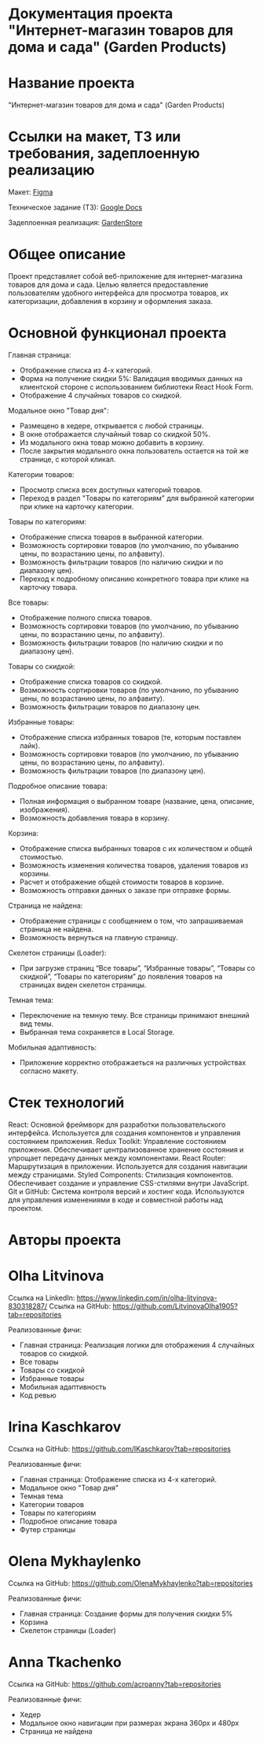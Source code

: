 # Документация проекта "Интернет-магазин товаров для дома и сада" (Garden Products)

# Название проекта

"Интернет-магазин товаров для дома и сада" (Garden Products)

# Ссылки на макет, ТЗ или требования, задеплоенную реализацию

Макет: [Figma](https://www.figma.com/file/SDNWLzCWkh9ZXdCpWEaByv/project-frontend?type=design&node-id=280-1136&mode=design&t=NJTGdloftvn8I6Vz-0)

Техническое задание (ТЗ): [Google Docs](https://docs.google.com/document/d/1j4GO3_P2-h80rrrUuVHan2i8saFXPJlk/edit)

Задеплоенная реализация: [GardenStore](https://project-garden.onrender.com)

# Общее описание

Проект представляет собой веб-приложение для интернет-магазина товаров для дома и сада. Целью является предоставление пользователям удобного интерфейса для просмотра товаров, их категоризации, добавления в корзину и оформления заказа.

# Основной функционал проекта

Главная страница:
 - Отображение списка из 4-х категорий.
 - Форма на получение скидки 5%: Валидация вводимых данных на клиентской стороне с использованием библиотеки React Hook Form.
 - Отображение 4 случайных товаров со скидкой.

Модальное окно "Товар дня":
 - Размещено в хедере, открывается с любой страницы.
 - В окне отображается случайный товар со скидкой 50%.
 - Из модального окна товар можно добавить в корзину.
 - После закрытия модального окна пользователь остается на той же странице, с которой кликал.

Категории товаров:
 - Просмотр списка всех доступных категорий товаров.
 - Переход в раздел "Товары по категориям" для выбранной категории при клике на карточку категории.

Товары по категориям:
 - Отображение списка товаров в выбранной категории.
 - Возможность сортировки товаров (по умолчанию, по убыванию цены, по возрастанию цены, по алфавиту).
 - Возможность фильтрации товаров (по наличию скидки и по диапазону цен).
 - Переход к подробному описанию конкретного товара при клике на карточку товара.
 
Все товары:
 - Отображение полного списка товаров.
 - Возможность сортировки товаров (по умолчанию, по убыванию цены, по возрастанию цены, по алфавиту).
 - Возможность фильтрации товаров (по наличию скидки и по диапазону цен).

Товары со скидкой:
 - Отображение списка товаров со скидкой.
 - Возможность сортировки товаров (по умолчанию, по убыванию цены, по возрастанию цены, по алфавиту).
 - Возможность фильтрации товаров по диапазону цен.

Избранные товары:
 - Отображение списка избранных товаров (те, которым поставлен лайк).
 - Возможность сортировки товаров (по умолчанию, по убыванию цены, по возрастанию цены, по алфавиту).
 - Возможность фильтрации товаров (по диапазону цен).

Подробное описание товара:
 - Полная информация о выбранном товаре (название, цена, описание, изображения).
 - Возможность добавления товара в корзину.

Корзина:
 - Отображение списка выбранных товаров с их количеством и общей стоимостью.
 - Возможность изменения количества товаров, удаления товаров из корзины.
 - Расчет и отображение общей стоимости товаров в корзине.
 - Возможность отправки данных о заказе при отправке формы.

Страница не найдена:
 - Отображение страницы с сообщением о том, что запрашиваемая страница не найдена.
 - Возможность вернуться на главную страницу.

Скелетон страницы (Loader):
 - При загрузке страниц “Все товары”, “Избранные товары”, “Товары со скидкой”, “Товары по категориям” до появления товаров на страницах виден скелетон страницы.

Темная тема:
 - Переключение на темную тему. Все страницы принимают внешний вид темы.
 - Выбранная тема сохраняется в Local Storage.

Мобильная адаптивность: 
 - Приложение корректно отображаеться на различных устройствах согласно макету.

# Стек технологий

React: Основной фреймворк для разработки пользовательского интерфейса. Используется для создания компонентов и управления состоянием приложения.
Redux Toolkit: Управление состоянием приложения. Обеспечивает централизованное хранение состояния и упрощает передачу данных между компонентами.
React Router: Маршрутизация в приложении. Используется для создания навигации между страницами.
Styled Components: Стилизация компонентов. Обеспечивает создание и управление CSS-стилями внутри JavaScript.
Git и GitHub: Система контроля версий и хостинг кода. Используются для управления изменениями в коде и совместной работы над проектом.

# Авторы проекта

# Olha Litvinova

Ссылка на LinkedIn: https://www.linkedin.com/in/olha-litvinova-830318287/
Ссылка на GitHub: https://github.com/LitvinovaOlha1905?tab=repositories

Реализованные фичи:
 - Главная страница: Реализация логики для отображения 4 случайных товаров со скидкой.
 - Все товары
 - Товары со скидкой
 - Избранные товары
 - Мобильная адаптивность
 - Код ревью

# Irina Kaschkarov

Ссылка на GitHub: https://github.com/IKaschkarov?tab=repositories

Реализованные фичи:
 - Главная страница: Отображение списка из 4-х категорий.
 - Модальное окно "Товар дня"
 - Темная тема
 - Категории товаров
 - Товары по категориям
 - Подробное описание товара
 - Футер страницы

# Olena Mykhaylenko

Ссылка на GitHub: https://github.com/OlenaMykhaylenko?tab=repositories

Реализованные фичи:
 - Главная страница: Создание формы для получения скидки 5%
 - Корзина
 - Скелетон страницы (Loader)

# Anna Tkachenko

Ссылка на GitHub: https://github.com/acroanny?tab=repositories

Реализованные фичи:
 - Хедер
 - Модальное окно навигации при размерах экрана 360px и 480px 
 - Страница не найдена
